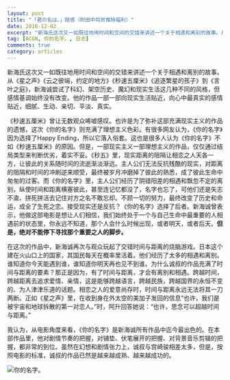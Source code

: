 ```yaml
---
layout: post
title: "「君の名は。」随感（附田中将贺推特福利）"
date: 2016-12-02
excerpt: "新海氏这次又一如既往地用时间和空间的交错来讲述一个关于相遇和离别的故事。从《星之声》《云之彼端，约定的地方》《秒速五厘米》《追逐繁星的孩子》到《言叶之庭》，新海诚尝试了科幻、架空历史、魔幻和现实生活这几种不同的风格，但感情基调始终没有改变。他的作品一部一部向现实生活贴近，向心中最真实的感情贴近，细腻、生动、亲切、平淡、真实……"
tag: [ACGN, 你的名字。, 日志]
comments: true
category: articles
---
```


新海氏这次又一如既往地用时间和空间的交错来讲述一个关于相遇和离别的故事。从《星之声》《云之彼端，约定的地方》《秒速五厘米》《追逐繁星的孩子》到《言叶之庭》，新海诚尝试了科幻、架空历史、魔幻和现实生活这几种不同的风格，但感情基调始终没有改变。他的作品一部一部向现实生活贴近，向心中最真实的感情贴近，细腻、生动、亲切、平淡、真实。

《秒速五厘米》曾让无数观众唏嘘感叹。也许是为了弥补这部充满现实主义的作品的遗憾，这次《你的名字》则充满了理想主义色彩。有很多网友认为，《你的名字》因为选择了Happy Ending，所以它落入俗套。这也是很多人认为《你的名字》不如《秒速五厘米》的原因。但是，一部现实主义一部理想主义的作品，仅仅通过结局类型来判断优劣，着实不妥。《秒五》里，现实距离的阻隔让相恋之人天各一方，让彼此的关系随时间的流逝渐淡渐远。主人公们无法反抗残酷的现实，对距离的阻隔和时间的冲刷逆来顺受，最终被岁月冲磨掉了彼此的熟悉，成了彼此生命中匆匆的过客。而《你的名字》里，主人公们经历了阴错阳差的相遇和飘忽不定的离别，纵使时间和距离横塞彼此，甚至连记忆都没了，名字也忘了，可他们还是矢志不渝、拼死拼活去记住对方之名不敢忘却。不顾一切的努力，最终改变了历史和命运，成全了生死之恋。接受现实还是反抗？《你的名字》选择了后者。新海诚曾表示，他做这部电影是想让人们相信，我们始终处于一个与自己生命中最重要的人相遇前的状态里，你永远不知道，那个人会什么时候出现，或者明天，或者后天。**但是，绝对不能停下寻找那个重要之人的脚步。**

在这次的作品中，新海诚再次与观众玩起了交错时间与距离的烧脑游戏。日本这个建在火山口上的国家，其国民每天在概率里活着。他们经历了太多的相遇和离别。谁知道你今天能遇到谁，谁知道你明天再也见不到谁。为什么诚叔的作品充满了时间与距离的要素？那正是因为，有了时间与距离，才会有离别和相遇。跨越时间，跨越距离去追求爱情、亲情，这是能够跨越语言，跨越民族，跨越国界的永恒不变的、为人津津乐道的话题。相恋之人的爱意尚存时，时间与距离永远无法将其一刀两断。正如《星之声》里，在收到身在外太空的美加子发回的信息“也许，我们是被宇宙和地球拆散的第一对恋人。”时，阿升回答她说：“也许，思念可以超越时间与距离。”

我认为，从电影角度来看，《你的名字》是新海诚所有作品中迄今最出色的。在本部作品里，他对剧情节奏的把握，对铺垫、伏笔展开的把握、对背景音乐剪辑的把握，都非常的到位。虽然在幻想和剧情张力上，诚叔与宫崎骏相差太多，但是，按照电影的标准，诚叔的作品已然是越来越成熟、越来越成功的。

![你的名字。](https://blog.damien.ink/assets/img/posts/your_name_..jpg)
